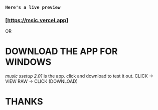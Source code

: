 ### `Here's a live preview`

### [https://msic.vercel.app]

OR

# DOWNLOAD THE APP FOR WINDOWS

_music ssetup 2.01_ is the app. click and download to test it out. CLICK -> VIEW RAW -> CLICK (DOWNLOAD)



# THANKS
